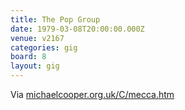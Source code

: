 ```yaml
---
title: The Pop Group
date: 1979-03-08T20:00:00.000Z
venue: v2167
categories: gig
board: 8
layout: gig
---
```

Via <a rel="nofollow noopener" href="http://michaelcooper.org.uk/C/mecca.htm">michaelcooper.org.uk/C/mecca.htm</a>